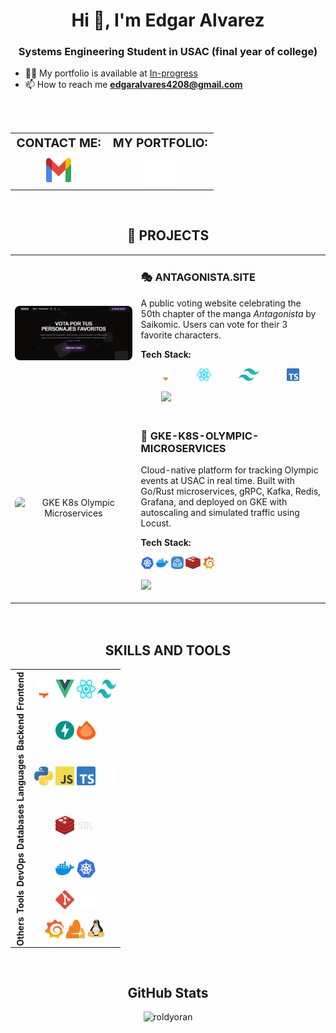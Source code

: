 <h1 align="center">Hi 👋, I'm Edgar Alvarez</h1>
<h3 align="center">Systems Engineering Student in USAC (final year of college)</h3>

- 👨‍💻 My portfolio is available at [In-progress](In-progress)
- 📫 How to reach me **edgaralvares4208@gmail.com**


<br>


<table align="center" style="width: 100%; text-align: center; margin-top: 2rem; border-spacing: 1rem;">
    <tr align="center">
        <td style="font-weight: bold; font-size: 1.2rem;">CONTACT ME:</td>
        <td style="font-weight: bold; font-size: 1.2rem;">MY PORTFOLIO:</td>
    </tr>
    <tr align="center" style="height: 50px;">
        <td style="vertical-align: middle;">
            <a href="mailto:edgaralvares4208@gmail.com">
                <img src="imgs/icons-color/Mail.svg" alt="Email" height="40" width="40" />
            </a>
        </td>
        <td style="vertical-align: middle;">
            <a href="/" target="_blank">
                <img src="imgs/icons-color/Dev.svg" alt="Portfolio" height="50" width="50" title="My Portfolio" />
            </a>
        </td>
    </tr>
</table>


<br>


<h2 align="center">🚀 PROJECTS</h2>

<table align="center" style="width: 100%; border-spacing: 2rem;">
  <!-- Proyecto 1 -->
  <tr>
    <td style="width: 40%; text-align: center;">
    <a href="https://antagonista.site/" target="_blank">
      <img src="imgs/proyects/antagonista-site.png" alt="Antagonista Site" style="width: 100%; border-radius: 0.5rem;" />
    </a>
    </td>
    <td style="vertical-align: top;">
      <h3>🎭 ANTAGONISTA.SITE</h3>
      <p>
        A public voting website celebrating the 50th chapter of the manga <i>Antagonista</i> by Saikomic.
        Users can vote for their 3 favorite characters.
      </p>
      <p><b>Tech Stack:</b></p>
      <p style="display: flex; justify-content: space-between; width: 100%; padding: 0 2rem">
        <a href="https://astro.build/" target="_blank"><img src="imgs/icons-color/Astro.svg" height="20" title="Astro" /></a>
        <a href="https://reactjs.org/" target="_blank"><img src="imgs/icons-color/React.svg" height="20" title="React" /></a>
        <a href="https://tailwindcss.com/" target="_blank"><img src="imgs/icons-color/Tailwind.svg" height="20" title="TailwindCSS" /></a>
        <a href="https://www.typescriptlang.org/" target="_blank"><img src="imgs/icons-color/TypeScript.svg" height="20" title="TypeScript" /></a>
        <a href="https://turso.tech/" target="_blank"><img src="imgs/icons-color/Turso.svg" height="20" title="Turso" /></a>
      </p>
      <p style="display: flex; justify-content: space-between; width: 100%; padding: 0 2rem">
        <a href="https://antagonista.site/" target="_blank">
          <img src="https://img.shields.io/badge/Live%20Demo-14B8A6?style=for-the-badge&logo=vercel&logoColor=white&labelColor=000000" />
        </a>
        <a href="https://github.com/roldyoran/antagonista-voting" target="_blank">
          <img src="https://img.shields.io/badge/GitHub%20Repo-000000?style=for-the-badge&logo=github&logoColor=white" />
        </a>
      </p>
    </td>
  </tr>

  <!-- Proyecto 2 -->
  <tr>
    <td style="text-align: center;">
      <img src="https://github.com/roldyoran/gke-k8s-olympic-microservices/blob/main/imgs/arquitecture.png?raw=true" alt="GKE K8s Olympic Microservices" style="width: 100%; border-radius: 0.5rem;" />
    </td>
    <td style="vertical-align: top;">
      <h3>🏅 GKE-K8S-OLYMPIC-MICROSERVICES</h3>
      <p>
        Cloud-native platform for tracking Olympic events at USAC in real time. Built with Go/Rust microservices,
        gRPC, Kafka, Redis, Grafana, and deployed on GKE with autoscaling and simulated traffic using Locust.
      </p>
      <p><b>Tech Stack:</b></p>
      <p>
        <a href="https://kubernetes.io/" target="_blank"><img src="imgs/icons-color/Kubernetes.svg" height="20" title="Kubernetes" /></a>
        <a href="https://docker.com/" target="_blank"><img src="imgs/icons-color/Docker.svg" height="20" title="Docker" /></a>
        <a href="https://grpc.io/" target="_blank"><img src="imgs/icons-color/GRPC.svg" height="20" title="gRPC" /></a>
        <a href="https://redis.io/" target="_blank"><img src="imgs/icons-color/Redis.svg" height="20" title="Redis" /></a>
        <a href="https://grafana.com/" target="_blank"><img src="imgs/icons-color/Grafana.svg" height="20" title="Grafana" /></a>
      </p>
      <p>
        <a href="https://github.com/roldyoran/gke-k8s-olympic-microservices" target="_blank">
          <img src="https://img.shields.io/badge/GitHub%20Repo-000000?style=for-the-badge&logo=github&logoColor=white" />
        </a>
      </p>
    </td>
  </tr>
</table>


<br>


<h2 align="center" style="margin-top: 2rem; font-weight: bold;">SKILLS AND TOOLS</h2>
<table align="center" style="border-collapse: collapse; text-align: center;">
    <tr>
        <td align="center" style="writing-mode: vertical-rl; transform: rotate(180deg);"><b>Frontend</b></td>
        <td>
            <a href="https://astro.build/" target="_blank" rel="noreferrer"><img src="imgs/icons-color/Astro.svg" alt="Astro" height="30" width="30" title="Astro" /></a>
            <a href="https://vuejs.org/" target="_blank" rel="noreferrer"><img src="imgs/icons-color/Vue.svg" alt="Vue" height="30" width="30" title="Vue" /></a>
            <a href="https://reactjs.org/" target="_blank" rel="noreferrer"><img src="imgs/icons-color/React.svg" alt="React" height="30" width="30" title="React" /></a>
            <a href="https://tailwindcss.com/" target="_blank" rel="noreferrer"><img src="imgs/icons-color/Tailwind.svg" alt="Tailwind" height="30" width="30" title="TailwindCSS" /></a>
        </td>
    </tr>
    <tr>
        <td align="center" style="writing-mode: vertical-rl; transform: rotate(180deg);"><b>Backend</b></td>
        <td>
            <a href="https://fastapi.tiangolo.com/" target="_blank" rel="noreferrer"><img src="imgs/icons-color/FastApi.svg" alt="FastAPI" height="30" width="30" title="FastAPI" /></a>
            <a href="https://hono.dev/" target="_blank" rel="noreferrer"><img src="imgs/icons-color/Hono.svg" alt="Hono" height="30" width="30" title="Hono" /></a>
        </td>
    </tr>
    <tr>
        <td align="center" style="writing-mode: vertical-rl; transform: rotate(180deg);"><b>Languages</b></td>
        <td>
            <a href="https://www.python.org/" target="_blank" rel="noreferrer"><img src="imgs/icons-color/Python.svg" alt="Python" height="30" width="30" title="Python" /></a>
            <a href="https://developer.mozilla.org/docs/Web/JavaScript" target="_blank"><img src="imgs/icons-color/JavaScript.svg" alt="JavaScript" height="30" width="30" title="JavaScript" /></a>
            <a href="https://www.typescriptlang.org/" target="_blank" rel="noreferrer"><img src="imgs/icons-color/TypeScript.svg" alt="TypeScript" height="30" width="30" title="TypeScript" /></a>
            <a href="https://www.rust-lang.org/" target="_blank" rel="noreferrer"><img src="imgs/icons-color/Rust.svg" alt="Rust" height="30" width="30" title="Rust" /></a>
        </td>
    </tr>
    <tr>
        <td align="center" style="writing-mode: vertical-rl; transform: rotate(180deg);"><b>Databases</b></td>
        <td>
            <a href="https://redis.io/" target="_blank" rel="noreferrer"><img src="imgs/icons-color/Redis.svg" alt="Redis" height="30" width="30" title="Redis" /></a>
            <img src="imgs/icons-color/Sql.svg" alt="SQL" height="30" width="30" title="SQL (SQLite and Oracle)" />
        </td>
    </tr>
    <tr>
        <td align="center" style="writing-mode: vertical-rl; transform: rotate(180deg);"><b>DevOps</b></td>
        <td>
            <a href="https://www.docker.com/" target="_blank" rel="noreferrer"><img src="imgs/icons-color/Docker.svg" alt="Docker" height="30" width="30" title="Docker" /></a>
            <a href="https://kubernetes.io/" target="_blank" rel="noreferrer"><img src="imgs/icons-color/Kubernetes.svg" alt="Kubernetes" height="30" width="30" title="Kubernetes" /></a>
        </td>
    </tr>
    <tr>
        <td align="center" style="writing-mode: vertical-rl; transform: rotate(180deg);"><b>Tools</b></td>
        <td>
            <a href="https://git-scm.com/" target="_blank" rel="noreferrer"><img src="imgs/icons-color/Git.svg" alt="Git" height="30" width="30" title="Git" /></a>
            <a href="https://github.com/" target="_blank" rel="noreferrer"><img src="imgs/icons-color/Github.svg" alt="GitHub" height="30" width="30" title="GitHub" /></a>
        </td>
    </tr>
    <tr>
        <td align="center" style="writing-mode: vertical-rl; transform: rotate(180deg);"><b>Others</b></td>
        <td>
            <a href="https://grafana.com/" target="_blank" rel="noreferrer"><img src="imgs/icons-color/Grafana.svg" alt="Grafana" height="30" width="30" title="Grafana" /></a>
            <a href="https://clouflare.com" target="_blank" rel="noreferrer"><img src="imgs/icons-color/Cloudflare.svg" alt="Cloudflare" height="30" width="30" title="Cloudflare" /></a>
            <a href="https://www.linux.org/" target="_blank" rel="noreferrer"><img src="imgs/icons-color/Linux.svg" alt="Linux" height="30" width="30" title="Linux" /></a>
        </td>
    </tr>
</table>


<br>


<h2 align="center">GitHub Stats</h2>
<p align="center">
    <img src="https://github-readme-stats.vercel.app/api?username=roldyoran&show_icons=true&locale=en&theme=tokyonight" alt="roldyoran" />
</p>
